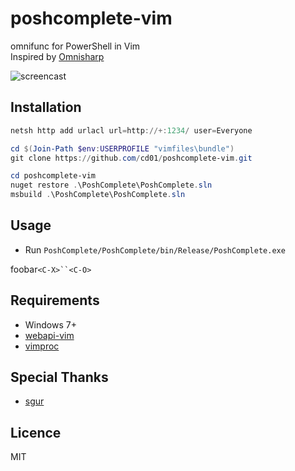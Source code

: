 # poshcomplete-vim

omnifunc for PowerShell in Vim  
Inspired by [Omnisharp](https://github.com/nosami/Omnisharp)

![screencast](http://gifzo.net/BVFaroOrqAx.gif)


## Installation

```ps1
netsh http add urlacl url=http://+:1234/ user=Everyone

cd $(Join-Path $env:USERPROFILE "vimfiles\bundle")
git clone https://github.com/cd01/poshcomplete-vim.git

cd poshcomplete-vim
nuget restore .\PoshComplete\PoshComplete.sln
msbuild .\PoshComplete\PoshComplete.sln
```

## Usage

* Run `PoshComplete/PoshComplete/bin/Release/PoshComplete.exe`

foobar`<C-X>``<C-O>`


## Requirements

* Windows 7+
* [webapi-vim](https://github.com/mattn/webapi-vim)
* [vimproc](https://github.com/Shougo/vimproc.vim/downloads)


## Special Thanks

* [sgur](https://github.com/sgur)


## Licence

MIT

